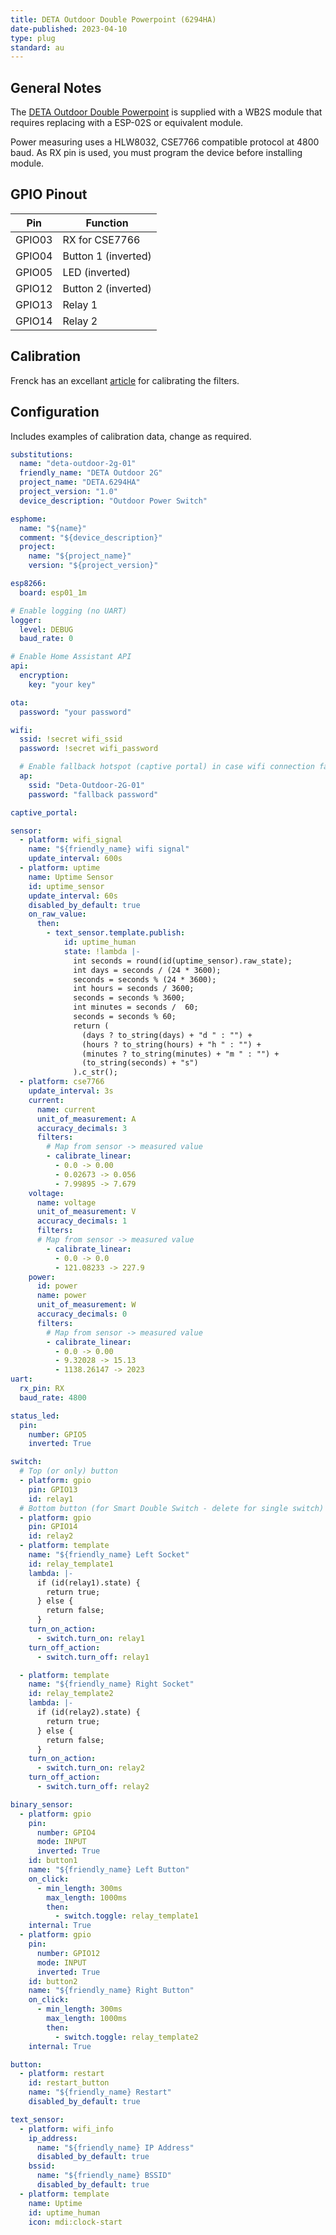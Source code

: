 ```yaml
---
title: DETA Outdoor Double Powerpoint (6294HA)
date-published: 2023-04-10
type: plug
standard: au
---
```


## General Notes

The [DETA Outdoor Double Powerpoint](https://www.bunnings.com.au/deta-grid-connect-smart-outdoor-double-powerpoint_p0172781) is supplied with a WB2S module that requires replacing with a ESP-02S or equivalent module.

Power measuring uses a HLW8032, CSE7766 compatible protocol at 4800 baud. As RX pin is used, you must program the device before installing module.

## GPIO Pinout

| Pin    | Function                  |
| ------ | ------------------------- |
| GPIO03 | RX for CSE7766            |
| GPIO04 | Button 1 (inverted)       |
| GPIO05 | LED (inverted)            |
| GPIO12 | Button 2 (inverted)       |
| GPIO13 | Relay 1                   |
| GPIO14 | Relay 2                   |

## Calibration

Frenck has an excellant [article](https://frenck.dev/calibrating-an-esphome-flashed-power-plug/#7-applying-corrections-to-the-firmware) for calibrating the filters.

## Configuration

Includes examples of calibration data, change as required.

```yaml
substitutions:
  name: "deta-outdoor-2g-01"
  friendly_name: "DETA Outdoor 2G"
  project_name: "DETA.6294HA"
  project_version: "1.0"
  device_description: "Outdoor Power Switch"

esphome:
  name: "${name}"
  comment: "${device_description}"
  project:
    name: "${project_name}"
    version: "${project_version}"

esp8266:
  board: esp01_1m

# Enable logging (no UART)
logger:
  level: DEBUG
  baud_rate: 0

# Enable Home Assistant API
api:
  encryption:
    key: "your key"

ota:
  password: "your password"

wifi:
  ssid: !secret wifi_ssid
  password: !secret wifi_password

  # Enable fallback hotspot (captive portal) in case wifi connection fails
  ap:
    ssid: "Deta-Outdoor-2G-01"
    password: "fallback password"

captive_portal:

sensor:
  - platform: wifi_signal
    name: "${friendly_name} wifi signal"
    update_interval: 600s
  - platform: uptime
    name: Uptime Sensor
    id: uptime_sensor
    update_interval: 60s
    disabled_by_default: true
    on_raw_value:
      then:
        - text_sensor.template.publish:
            id: uptime_human
            state: !lambda |-
              int seconds = round(id(uptime_sensor).raw_state);
              int days = seconds / (24 * 3600);
              seconds = seconds % (24 * 3600);
              int hours = seconds / 3600;
              seconds = seconds % 3600;
              int minutes = seconds /  60;
              seconds = seconds % 60;
              return (
                (days ? to_string(days) + "d " : "") +
                (hours ? to_string(hours) + "h " : "") +
                (minutes ? to_string(minutes) + "m " : "") +
                (to_string(seconds) + "s")
              ).c_str();
  - platform: cse7766
    update_interval: 3s
    current:
      name: current
      unit_of_measurement: A
      accuracy_decimals: 3
      filters:
        # Map from sensor -> measured value
        - calibrate_linear:
          - 0.0 -> 0.00
          - 0.02673 -> 0.056
          - 7.99895 -> 7.679
    voltage:
      name: voltage
      unit_of_measurement: V
      accuracy_decimals: 1
      filters:
      # Map from sensor -> measured value
        - calibrate_linear:
          - 0.0 -> 0.0
          - 121.08233 -> 227.9
    power:
      id: power
      name: power
      unit_of_measurement: W
      accuracy_decimals: 0
      filters:
        # Map from sensor -> measured value
        - calibrate_linear:
          - 0.0 -> 0.00
          - 9.32028 -> 15.13
          - 1138.26147 -> 2023
uart:
  rx_pin: RX
  baud_rate: 4800

status_led:
  pin:
    number: GPIO5
    inverted: True

switch:
  # Top (or only) button
  - platform: gpio
    pin: GPIO13
    id: relay1
  # Bottom button (for Smart Double Switch - delete for single switch)
  - platform: gpio
    pin: GPIO14
    id: relay2
  - platform: template
    name: "${friendly_name} Left Socket"
    id: relay_template1
    lambda: |-
      if (id(relay1).state) {
        return true;
      } else {
        return false;
      }
    turn_on_action:
      - switch.turn_on: relay1
    turn_off_action:
      - switch.turn_off: relay1

  - platform: template
    name: "${friendly_name} Right Socket"
    id: relay_template2
    lambda: |-
      if (id(relay2).state) {
        return true;
      } else {
        return false;
      }
    turn_on_action:
      - switch.turn_on: relay2
    turn_off_action:
      - switch.turn_off: relay2

binary_sensor:
  - platform: gpio
    pin:
      number: GPIO4
      mode: INPUT
      inverted: True
    id: button1
    name: "${friendly_name} Left Button"
    on_click:
      - min_length: 300ms
        max_length: 1000ms
        then:
          - switch.toggle: relay_template1
    internal: True
  - platform: gpio
    pin:
      number: GPIO12
      mode: INPUT
      inverted: True
    id: button2
    name: "${friendly_name} Right Button"
    on_click:
      - min_length: 300ms
        max_length: 1000ms
        then:
          - switch.toggle: relay_template2
    internal: True

button:
  - platform: restart
    id: restart_button
    name: "${friendly_name} Restart"
    disabled_by_default: true

text_sensor:
  - platform: wifi_info
    ip_address:
      name: "${friendly_name} IP Address"
      disabled_by_default: true
    bssid:
      name: "${friendly_name} BSSID"
      disabled_by_default: true
  - platform: template
    name: Uptime
    id: uptime_human
    icon: mdi:clock-start 
   
```
